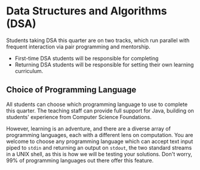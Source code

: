 # Data Structures and Algorithms (DSA)

Students taking DSA this quarter are on two tracks, which run parallel with frequent
interaction via pair programming and mentorship.

* First-time DSA students will be responsible for completing
* Returning DSA students will be responsible for setting their own learning curriculum.

## Choice of Programming Language

All students can choose which programming language to use to complete this quarter.
The teaching staff can provide full support for Java, building on students' experience from Computer Science Foundations.

However, learning is an adventure, and there are a diverse array of programming languages,
each with a different lens on computation. You are welcome to choose any programming language
which can accept text input piped to `stdin` and returning an output on `stdout`, the two standard streams
in a UNIX shell, as this is how we will be testing your solutions. Don't worry,
99% of programming languages out there offer this feature.

